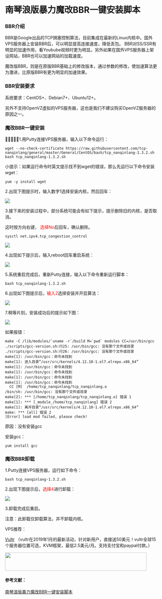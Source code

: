 # 南琴浪版暴力魔改BBR一键安装脚本

### BBR介绍

  BBR是Google出品的TCP拥塞控制算法，目前集成在最新的Linux内核中。国外VPS服务器上安装BBR后，可以明显提高连接速度，降低丢包。  BBR对SS/SSR有明显的加速作用，看Youbube视频时更为明显。另外如果在国外VPS服务器上架设网站，BBR也可以加速网站的加载速度。

魔改版BBR，则是在原版BBR基础上的修改版本，通过参数的修改，使加速算法更为激进，比原版BBR有更为明显的加速效果。
 
### BBR安装要求

系统要求：CentOS+、Debian7+、Ubuntu12+。

另外不支持OpenVZ虚拟的VPS服务器，这也是我们不建议购买OpenVZ服务器的原因之一。

  


### 魔改BBR一键安装
􏲓􏱔􏱉􏲔􏲕1.用Putty连接VPS服务器，输入以下命令运行：

```
wget --no-check-certificate https://raw.githubusercontent.com/tcp-nanqinlang/general/master/General/CentOS/bash/tcp_nanqinlang-1.3.2.sh
bash tcp_nanqinlang-1.3.2.sh
```
小提示：如果运行命令时英文提示找不到wget的错误，那么先运行以下命令安装wget：

```
yum -y install wget
```

2.出现下图提示时，输入数字1选择安装内核，然后回车：

![](https://ssr.tools/wp-content/uploads/2018-11-29_183122.jpg)

3.接下来的安装过程中，部分系统可能会有如下提示，提示删除旧的内核，是否取消。

这时按方向右键， <font color=red>选择No</font>后回车，确认删除。

```
sysctl net.ipv4.tcp_congestion_control
```
![](https://ssr.tools/wp-content/uploads/2018-11-29_185659.jpg)

4.出现如下提示后，输入reboot回车重启系统：

![](https://ssr.tools/wp-content/uploads/2018-11-29_185806.jpg)

5.系统重启完成后，重新Putty连接，输入以下命令重新运行脚本：

`bash tcp_nanqinlang-1.3.2.sh`

6.出现如下图提示后，<font color=red>输入2</font>选择安装并开启算法：

![](https://ssr.tools/wp-content/uploads/2018-11-29_183122.jpg)

7.稍等片刻，安装成功后的提示如下图：

![](https://ssr.tools/wp-content/uploads/2018-11-29_190039.jpg)

如果报错：

```
make -C /lib/modules/`uname -r`/build M=`pwd` modules CC=/usr/bin/gcc
./scripts/gcc-version.sh:行25: /usr/bin/gcc: 没有那个文件或目录
./scripts/gcc-version.sh:行26: /usr/bin/gcc: 没有那个文件或目录
make[1]: /usr/bin/gcc：命令未找到
make[1]: 进入目录“/usr/src/kernels/4.12.10-1.el7.elrepo.x86_64”
make[1]: /usr/bin/gcc：命令未找到
make[1]: /usr/bin/gcc：命令未找到
make[1]: /usr/bin/gcc：命令未找到
make[1]: /usr/bin/gcc：命令未找到
  CC [M]  /home/tcp_nanqinlang/tcp_nanqinlang.o
/bin/sh: /usr/bin/gcc: 没有那个文件或目录
make[2]: *** [/home/tcp_nanqinlang/tcp_nanqinlang.o] 错误 1
make[1]: *** [_module_/home/tcp_nanqinlang] 错误 2
make[1]: 离开目录“/usr/src/kernels/4.12.10-1.el7.elrepo.x86_64”
make: *** [all] 错误 2
[Error] load mod failed, please check!
```

原因：没有安装gcc

安装gcc：

`yum install gcc`


### 魔改BBR卸载

1.Putty连接VPS服务器，运行如下命令：

`bash tcp_nanqinlang-1.3.2.sh`

2.出现下图提示后，<font color=red>选择4</font>进行卸载：

![](https://ssr.tools/wp-content/uploads/2018-11-29_183122.jpg)

3.卸载完成后重启。

注意：此卸载仅卸载算法，并不卸载内核。

VPS推荐：

[Vultr](https://www.vultr.com/?ref=7887711-4F) （vultr在2019年1月的最新活动，针对新用户，直接送50美元！vultr全球15个服务器位置可选，KVM框架，最低2.5美元/月。支持支付宝和paypal付款。）

<a href="https://www.vultr.com/?ref=7887711-4F"><img src="https://www.vultr.com/media/banner_2.png" width="468" height="60"></a>


#### 参考文献：

[南琴浪版暴力魔改BBR一键安装脚本](https://ssr.tools/550)

